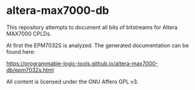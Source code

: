 # altera-max7000-db

This repository attempts to document all bits of bitstreams for Altera MAX7000 CPLDs.

At first the EPM7032S is analyzed.
The generated documentation can be found here:

https://programmable-logic-tools.github.io/altera-max7000-db/epm7032s.html

All content is licensed under the GNU Affero GPL v3.
